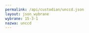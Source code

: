 ```yaml
---
permalink: /api/custodian/unccd.json
layout: json_wybrane
wybrane: 15-3-1
nazwa: unccd
---
```

